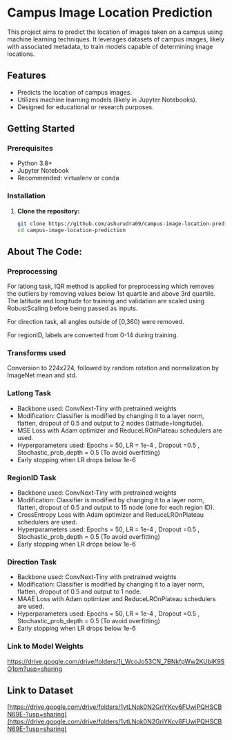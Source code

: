 # Campus Image Location Prediction

This project aims to predict the location of images taken on a campus using machine learning techniques. It leverages datasets of campus images, likely with associated metadata, to train models capable of determining image locations.

## Features

- Predicts the location of campus images.
- Utilizes machine learning models (likely in Jupyter Notebooks).
- Designed for educational or research purposes.

## Getting Started

### Prerequisites

- Python 3.8+
- Jupyter Notebook
- Recommended: virtualenv or conda

### Installation

1. **Clone the repository:**
   ```bash
   git clone https://github.com/ashurudra09/campus-image-location-prediction.git
   cd campus-image-location-prediction
   ```
## About The Code:

### Preprocessing
For latlong task, IQR method is applied for preprocessing which removes the outliers by removing values below 1st quartile and above 3rd quartile. The latitude and longitude for training and validation are scaled using RobustScaling before being passed as inputs. 

For direction task, all angles outside of [0,360) were removed.

For regionID, labels are converted from 0-14 during training.

### Transforms used
Conversion to 224x224, followed by random rotation and normalization by ImageNet mean and std.

### Latlong Task
- Backbone used: ConvNext-Tiny with pretrained weights
- Modification: Classifier is modified by changing it to a layer norm, flatten, dropout of 0.5 and output to 2 nodes (latitude+longitude).
- MSE Loss with Adam optimizer and ReduceLROnPlateau schedulers are used.
- Hyperparameters used: Epochs = 50, LR = 1e-4 , Dropout =0.5 , Stochastic_prob_depth = 0.5 (To avoid overfitting)
- Early stopping when LR drops below 1e-6

### RegionID Task
- Backbone used: ConvNext-Tiny with pretrained weights
- Modification: Classifier is modified by changing it to a layer norm, flatten, dropout of 0.5 and output to 15 node (one for each region ID).
- CrossEntropy Loss with Adam optimizer and ReduceLROnPlateau schedulers are used.
- Hyperparameters used: Epochs = 50, LR = 1e-4 , Dropout =0.5 , Stochastic_prob_depth = 0.5 (To avoid overfitting)
- Early stopping when LR drops below 1e-6

### Direction Task
- Backbone used: ConvNext-Tiny with pretrained weights
- Modification: Classifier is modified by changing it to a layer norm, flatten, dropout of 0.5 and output to 1 node.
- MAAE Loss with Adam optimizer and ReduceLROnPlateau schedulers are used.
- Hyperparameters used: Epochs = 50, LR = 1e-4 , Dropout =0.5 , Stochastic_prob_depth = 0.5 (To avoid overfitting)
- Early stopping when LR drops below 1e-6


### Link to Model Weights
[https://drive.google.com/drive/folders/1j_WcoJo53CN_7BNkfpWw2KUbiK9SO1pm?usp=sharing ](https://drive.google.com/drive/folders/171x8YmkyWHHWd6qQYW2Hr8iiDowahNCd?usp=sharing)


## Link to Dataset
[https://drive.google.com/drive/folders/1vtLNqk0N2GriYKcv6FUwiPQHSCBN69E-?usp=sharing](https://drive.google.com/drive/folders/1vtLNqk0N2GriYKcv6FUwiPQHSCBN69E-?usp=sharing)
